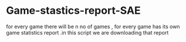 # Game-stastics-report-SAE
for every game there will be n no of games , for every game has its own game statistics report .in this script we are downloading that report 

